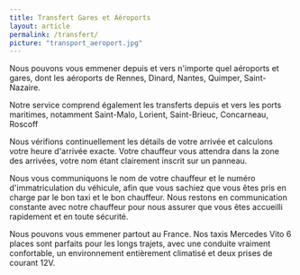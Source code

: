 ```yaml
---
title: Transfert Gares et Aéroports
layout: article
permalink: /transfert/
picture: "transport_aeroport.jpg"
---
```


Nous pouvons vous emmener depuis et vers n'importe quel aéroports et gares, dont les aéroports de Rennes, Dinard, Nantes, Quimper, Saint-Nazaire.

Notre service comprend également les transferts depuis et vers les ports maritimes, notamment Saint-Malo, Lorient, Saint-Brieuc, Concarneau, Roscoff

Nous vérifions continuellement les détails de votre arrivée et calculons votre heure d'arrivée exacte. Votre chauffeur vous attendra dans la zone des arrivées, votre nom étant clairement inscrit sur un panneau.

Nous vous communiquons le nom de votre chauffeur et le numéro d'immatriculation du véhicule, afin que vous sachiez que vous êtes pris en charge par le bon taxi et le bon chauffeur.  Nous restons en communication constante avec notre chauffeur pour nous assurer que vous êtes accueilli rapidement et en toute sécurité.

Nous pouvons vous emmener partout au France. Nos taxis Mercedes Vito 6 places sont parfaits pour les longs trajets, avec une conduite vraiment confortable, un environnement entièrement climatisé et deux prises de courant 12V.
